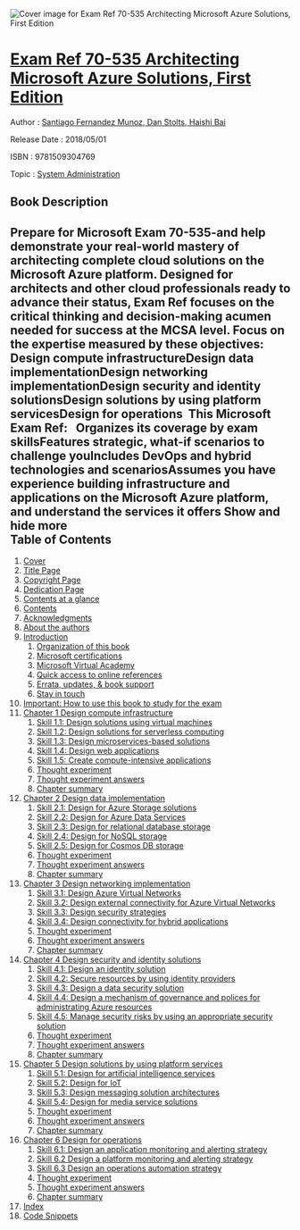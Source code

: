 ![Cover image for Exam Ref 70-535 Architecting Microsoft Azure Solutions, First Edition](https://imgdetail.ebookreading.net/cover/cover/system_admin/EB9781509304769.jpg)

[Exam Ref 70-535 Architecting Microsoft Azure Solutions, First Edition](https://ebookreading.net/view/book/Exam+Ref+70-535+Architecting+Microsoft+Azure+Solutions%2C+First+Edition-EB9781509304769_1.html "Exam Ref 70-535 Architecting Microsoft Azure Solutions, First Edition")
====================================================================================================================

Author : [Santiago Fernandez Munoz](https://ebookreading.net/search/author/Santiago+Fernandez+Munoz),[ Dan Stolts](https://ebookreading.net/search/author/+Dan+Stolts),[ Haishi Bai](https://ebookreading.net/search/author/+Haishi+Bai)

Release Date : 2018/05/01

ISBN : 9781509304769

Topic : [System Administration](https://ebookreading.net/search/category/system-administration)

Book Description
-----------------

 Prepare for Microsoft Exam 70-535-and help demonstrate your real-world mastery of architecting complete cloud solutions on the Microsoft Azure platform. Designed for architects and other cloud professionals ready to advance their status, Exam Ref focuses on the critical thinking and decision-making acumen needed for success at the MCSA level.
Focus on the expertise measured by these objectives:
 
Design compute infrastructureDesign data implementationDesign networking implementationDesign security and identity solutionsDesign solutions by using platform servicesDesign for operations 
This Microsoft Exam Ref:
 
Organizes its coverage by exam skillsFeatures strategic, what-if scenarios to challenge youIncludes DevOps and hybrid technologies and scenariosAssumes you have experience building infrastructure and applications on the Microsoft Azure platform, and understand the services it offers        Show and hide more                
Table of Contents
-----------------

1. [Cover](https://ebookreading.net/view/book/Exam+Ref+70-535+Architecting+Microsoft+Azure+Solutions%2C+First+Edition-EB9781509304769_1.html)
1. [Title Page](https://ebookreading.net/view/book/Exam+Ref+70-535+Architecting+Microsoft+Azure+Solutions%2C+First+Edition-EB9781509304769_2.html)
1. [Copyright Page](https://ebookreading.net/view/book/Exam+Ref+70-535+Architecting+Microsoft+Azure+Solutions%2C+First+Edition-EB9781509304769_3.html)
1. [Dedication Page](https://ebookreading.net/view/book/Exam+Ref+70-535+Architecting+Microsoft+Azure+Solutions%2C+First+Edition-EB9781509304769_4.html)
1. [Contents at a glance](https://ebookreading.net/view/book/Exam+Ref+70-535+Architecting+Microsoft+Azure+Solutions%2C+First+Edition-EB9781509304769_5.html)
1. [Contents](https://ebookreading.net/view/book/Exam+Ref+70-535+Architecting+Microsoft+Azure+Solutions%2C+First+Edition-EB9781509304769_6.html)
1. [Acknowledgments](https://ebookreading.net/view/book/Exam+Ref+70-535+Architecting+Microsoft+Azure+Solutions%2C+First+Edition-EB9781509304769_7.html)
1. [About the authors](https://ebookreading.net/view/book/Exam+Ref+70-535+Architecting+Microsoft+Azure+Solutions%2C+First+Edition-EB9781509304769_8.html)
1. [Introduction](https://ebookreading.net/view/book/Exam+Ref+70-535+Architecting+Microsoft+Azure+Solutions%2C+First+Edition-EB9781509304769_9.html#intro)
    1. [Organization of this book](https://ebookreading.net/view/book/Exam+Ref+70-535+Architecting+Microsoft+Azure+Solutions%2C+First+Edition-EB9781509304769_9.html#introlev1sec1)
    1. [Microsoft certifications](https://ebookreading.net/view/book/Exam+Ref+70-535+Architecting+Microsoft+Azure+Solutions%2C+First+Edition-EB9781509304769_9.html#introlev1sec2)
    1. [Microsoft Virtual Academy](https://ebookreading.net/view/book/Exam+Ref+70-535+Architecting+Microsoft+Azure+Solutions%2C+First+Edition-EB9781509304769_9.html#introlev1sec3)
    1. [Quick access to online references](https://ebookreading.net/view/book/Exam+Ref+70-535+Architecting+Microsoft+Azure+Solutions%2C+First+Edition-EB9781509304769_9.html#introlev1sec4)
    1. [Errata, updates, &amp; book support](https://ebookreading.net/view/book/Exam+Ref+70-535+Architecting+Microsoft+Azure+Solutions%2C+First+Edition-EB9781509304769_9.html#introlev1sec5)
    1. [Stay in touch](https://ebookreading.net/view/book/Exam+Ref+70-535+Architecting+Microsoft+Azure+Solutions%2C+First+Edition-EB9781509304769_9.html#introlev1sec6)
1. [Important: How to use this book to study for the exam](https://ebookreading.net/view/book/Exam+Ref+70-535+Architecting+Microsoft+Azure+Solutions%2C+First+Edition-EB9781509304769_10.html#fm01)
1. [Chapter 1 Design compute infrastructure](https://ebookreading.net/view/book/Exam+Ref+70-535+Architecting+Microsoft+Azure+Solutions%2C+First+Edition-EB9781509304769_11.html#ch01)
    1. [Skill 1.1: Design solutions using virtual machines](https://ebookreading.net/view/book/Exam+Ref+70-535+Architecting+Microsoft+Azure+Solutions%2C+First+Edition-EB9781509304769_11.html#ch01lev1sec1)
    1. [Skill 1.2: Design solutions for serverless computing](https://ebookreading.net/view/book/Exam+Ref+70-535+Architecting+Microsoft+Azure+Solutions%2C+First+Edition-EB9781509304769_11.html#ch01lev1sec2)
    1. [Skill 1.3: Design microservices-based solutions](https://ebookreading.net/view/book/Exam+Ref+70-535+Architecting+Microsoft+Azure+Solutions%2C+First+Edition-EB9781509304769_11.html#ch01lev1sec3)
    1. [Skill 1.4: Design web applications](https://ebookreading.net/view/book/Exam+Ref+70-535+Architecting+Microsoft+Azure+Solutions%2C+First+Edition-EB9781509304769_11.html#ch01lev1sec4)
    1. [Skill 1.5: Create compute-intensive applications](https://ebookreading.net/view/book/Exam+Ref+70-535+Architecting+Microsoft+Azure+Solutions%2C+First+Edition-EB9781509304769_11.html#ch01lev1sec5)
    1. [Thought experiment](https://ebookreading.net/view/book/Exam+Ref+70-535+Architecting+Microsoft+Azure+Solutions%2C+First+Edition-EB9781509304769_11.html#ch01lev1sec6)
    1. [Thought experiment answers](https://ebookreading.net/view/book/Exam+Ref+70-535+Architecting+Microsoft+Azure+Solutions%2C+First+Edition-EB9781509304769_11.html#ch01lev1sec7)
    1. [Chapter summary](https://ebookreading.net/view/book/Exam+Ref+70-535+Architecting+Microsoft+Azure+Solutions%2C+First+Edition-EB9781509304769_11.html#ch01lev1sec8)
1. [Chapter 2 Design data implementation](https://ebookreading.net/view/book/Exam+Ref+70-535+Architecting+Microsoft+Azure+Solutions%2C+First+Edition-EB9781509304769_12.html#ch02)
    1. [Skill 2.1: Design for Azure Storage solutions](https://ebookreading.net/view/book/Exam+Ref+70-535+Architecting+Microsoft+Azure+Solutions%2C+First+Edition-EB9781509304769_12.html#ch02lev1sec1)
    1. [Skill 2.2: Design for Azure Data Services](https://ebookreading.net/view/book/Exam+Ref+70-535+Architecting+Microsoft+Azure+Solutions%2C+First+Edition-EB9781509304769_12.html#ch02lev1sec2)
    1. [Skill 2.3: Design for relational database storage](https://ebookreading.net/view/book/Exam+Ref+70-535+Architecting+Microsoft+Azure+Solutions%2C+First+Edition-EB9781509304769_12.html#ch02lev1sec3)
    1. [Skill 2.4: Design for NoSQL storage](https://ebookreading.net/view/book/Exam+Ref+70-535+Architecting+Microsoft+Azure+Solutions%2C+First+Edition-EB9781509304769_12.html#ch02lev1sec4)
    1. [Skill 2.5: Design for Cosmos DB storage](https://ebookreading.net/view/book/Exam+Ref+70-535+Architecting+Microsoft+Azure+Solutions%2C+First+Edition-EB9781509304769_12.html#ch02lev1sec5)
    1. [Thought experiment](https://ebookreading.net/view/book/Exam+Ref+70-535+Architecting+Microsoft+Azure+Solutions%2C+First+Edition-EB9781509304769_12.html#ch02lev1sec6)
    1. [Thought experiment answers](https://ebookreading.net/view/book/Exam+Ref+70-535+Architecting+Microsoft+Azure+Solutions%2C+First+Edition-EB9781509304769_12.html#ch02lev1sec7)
    1. [Chapter summary](https://ebookreading.net/view/book/Exam+Ref+70-535+Architecting+Microsoft+Azure+Solutions%2C+First+Edition-EB9781509304769_12.html#ch02lev1sec8)
1. [Chapter 3 Design networking implementation](https://ebookreading.net/view/book/Exam+Ref+70-535+Architecting+Microsoft+Azure+Solutions%2C+First+Edition-EB9781509304769_13.html#ch03)
    1. [Skill 3.1: Design Azure Virtual Networks](https://ebookreading.net/view/book/Exam+Ref+70-535+Architecting+Microsoft+Azure+Solutions%2C+First+Edition-EB9781509304769_13.html#ch03lev1sec1)
    1. [Skill 3.2: Design external connectivity for Azure Virtual Networks](https://ebookreading.net/view/book/Exam+Ref+70-535+Architecting+Microsoft+Azure+Solutions%2C+First+Edition-EB9781509304769_13.html#ch03lev1sec2)
    1. [Skill 3.3: Design security strategies](https://ebookreading.net/view/book/Exam+Ref+70-535+Architecting+Microsoft+Azure+Solutions%2C+First+Edition-EB9781509304769_13.html#ch03lev1sec3)
    1. [Skill 3.4: Design connectivity for hybrid applications](https://ebookreading.net/view/book/Exam+Ref+70-535+Architecting+Microsoft+Azure+Solutions%2C+First+Edition-EB9781509304769_13.html#ch03lev1sec4)
    1. [Thought experiment](https://ebookreading.net/view/book/Exam+Ref+70-535+Architecting+Microsoft+Azure+Solutions%2C+First+Edition-EB9781509304769_13.html#ch03lev1sec5)
    1. [Thought experiment answers](https://ebookreading.net/view/book/Exam+Ref+70-535+Architecting+Microsoft+Azure+Solutions%2C+First+Edition-EB9781509304769_13.html#ch03lev1sec6)
    1. [Chapter summary](https://ebookreading.net/view/book/Exam+Ref+70-535+Architecting+Microsoft+Azure+Solutions%2C+First+Edition-EB9781509304769_13.html#ch03lev1sec7)
1. [Chapter 4 Design security and identity solutions](https://ebookreading.net/view/book/Exam+Ref+70-535+Architecting+Microsoft+Azure+Solutions%2C+First+Edition-EB9781509304769_14.html#ch04)
    1. [Skill 4.1: Design an identity solution](https://ebookreading.net/view/book/Exam+Ref+70-535+Architecting+Microsoft+Azure+Solutions%2C+First+Edition-EB9781509304769_14.html#ch04lev1sec1)
    1. [Skill 4.2: Secure resources by using identity providers](https://ebookreading.net/view/book/Exam+Ref+70-535+Architecting+Microsoft+Azure+Solutions%2C+First+Edition-EB9781509304769_14.html#ch04lev1sec2)
    1. [Skill 4.3: Design a data security solution](https://ebookreading.net/view/book/Exam+Ref+70-535+Architecting+Microsoft+Azure+Solutions%2C+First+Edition-EB9781509304769_14.html#ch04lev1sec3)
    1. [Skill 4.4: Design a mechanism of governance and polices for administrating Azure resources](https://ebookreading.net/view/book/Exam+Ref+70-535+Architecting+Microsoft+Azure+Solutions%2C+First+Edition-EB9781509304769_14.html#ch04lev1sec4)
    1. [Skill 4.5: Manage security risks by using an appropriate security solution](https://ebookreading.net/view/book/Exam+Ref+70-535+Architecting+Microsoft+Azure+Solutions%2C+First+Edition-EB9781509304769_14.html#ch04lev1sec5)
    1. [Thought experiment](https://ebookreading.net/view/book/Exam+Ref+70-535+Architecting+Microsoft+Azure+Solutions%2C+First+Edition-EB9781509304769_14.html#ch04lev1sec6)
    1. [Thought experiment answers](https://ebookreading.net/view/book/Exam+Ref+70-535+Architecting+Microsoft+Azure+Solutions%2C+First+Edition-EB9781509304769_14.html#ch04lev1sec7)
    1. [Chapter summary](https://ebookreading.net/view/book/Exam+Ref+70-535+Architecting+Microsoft+Azure+Solutions%2C+First+Edition-EB9781509304769_14.html#ch04lev1sec8)
1. [Chapter 5 Design solutions by using platform services](https://ebookreading.net/view/book/Exam+Ref+70-535+Architecting+Microsoft+Azure+Solutions%2C+First+Edition-EB9781509304769_15.html#ch05)
    1. [Skill 5.1: Design for artificial intelligence services](https://ebookreading.net/view/book/Exam+Ref+70-535+Architecting+Microsoft+Azure+Solutions%2C+First+Edition-EB9781509304769_15.html#ch05lev1sec1)
    1. [Skill 5.2: Design for IoT](https://ebookreading.net/view/book/Exam+Ref+70-535+Architecting+Microsoft+Azure+Solutions%2C+First+Edition-EB9781509304769_15.html#ch05lev1sec2)
    1. [Skill 5.3: Design messaging solution architectures](https://ebookreading.net/view/book/Exam+Ref+70-535+Architecting+Microsoft+Azure+Solutions%2C+First+Edition-EB9781509304769_15.html#ch05lev1sec3)
    1. [Skill 5.4: Design for media service solutions](https://ebookreading.net/view/book/Exam+Ref+70-535+Architecting+Microsoft+Azure+Solutions%2C+First+Edition-EB9781509304769_15.html#ch05lev1sec4)
    1. [Thought experiment](https://ebookreading.net/view/book/Exam+Ref+70-535+Architecting+Microsoft+Azure+Solutions%2C+First+Edition-EB9781509304769_15.html#ch05lev1sec5)
    1. [Thought experiment answers](https://ebookreading.net/view/book/Exam+Ref+70-535+Architecting+Microsoft+Azure+Solutions%2C+First+Edition-EB9781509304769_15.html#ch05lev1sec6)
    1. [Chapter summary](https://ebookreading.net/view/book/Exam+Ref+70-535+Architecting+Microsoft+Azure+Solutions%2C+First+Edition-EB9781509304769_15.html#ch05lev1sec7)
1. [Chapter 6 Design for operations](https://ebookreading.net/view/book/Exam+Ref+70-535+Architecting+Microsoft+Azure+Solutions%2C+First+Edition-EB9781509304769_16.html#ch06)
    1. [Skill 6.1: Design an application monitoring and alerting strategy](https://ebookreading.net/view/book/Exam+Ref+70-535+Architecting+Microsoft+Azure+Solutions%2C+First+Edition-EB9781509304769_16.html#ch06lev1sec1)
    1. [Skill 6.2 Design a platform monitoring and alerting strategy](https://ebookreading.net/view/book/Exam+Ref+70-535+Architecting+Microsoft+Azure+Solutions%2C+First+Edition-EB9781509304769_16.html#ch06lev1sec2)
    1. [Skill 6.3 Design an operations automation strategy](https://ebookreading.net/view/book/Exam+Ref+70-535+Architecting+Microsoft+Azure+Solutions%2C+First+Edition-EB9781509304769_16.html#ch06lev1sec3)
    1. [Thought experiment](https://ebookreading.net/view/book/Exam+Ref+70-535+Architecting+Microsoft+Azure+Solutions%2C+First+Edition-EB9781509304769_16.html#ch06lev1sec4)
    1. [Thought experiment answers](https://ebookreading.net/view/book/Exam+Ref+70-535+Architecting+Microsoft+Azure+Solutions%2C+First+Edition-EB9781509304769_16.html#ch06lev1sec5)
    1. [Chapter summary](https://ebookreading.net/view/book/Exam+Ref+70-535+Architecting+Microsoft+Azure+Solutions%2C+First+Edition-EB9781509304769_16.html#ch06lev1sec6)
1. [Index](https://ebookreading.net/view/book/Exam+Ref+70-535+Architecting+Microsoft+Azure+Solutions%2C+First+Edition-EB9781509304769_17.html#index)
1. [Code Snippets](https://ebookreading.net/view/book/Exam+Ref+70-535+Architecting+Microsoft+Azure+Solutions%2C+First+Edition-EB9781509304769_18.html#ch01_images)
